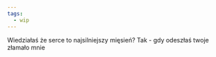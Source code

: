 ```yaml
---
tags:
  - wip
---
```


Wiedziałaś że serce to najsilniejszy mięsień? 
Tak - gdy odeszłaś twoje złamało mnie
